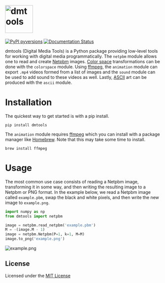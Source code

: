 # <img alt="dmtools" src="docs/branding/dmtools_dark.png" height="90">

[![PyPI pyversions](https://img.shields.io/pypi/pyversions/dmtools.svg)](https://pypi.python.org/pypi/dmtools/)
[![Documentation Status](https://readthedocs.org/projects/dmtools/badge/?version=latest)](https://dmtools.readthedocs.io/en/latest/?badge=latest)

dmtools (Digital Media Tools) is a Python package providing low-level tools for
working with digital media programmatically. The `netpbm` module allows one to
read and create [Netpbm](http://netpbm.sourceforge.net/) images.
[Color space](https://wikipedia.org/wiki/Color_space) transformations can be
done with the `colorspace` module. Using [ffmpeg](http://ffmpeg.org/about.html),
the `animation` module can export `.mp4` videos formed from a list of images
and the `sound` module can be used to add sound to these videos as well.
Lastly, [ASCII](https://wikipedia.org/wiki/ASCII) art can be produced with
the `ascii` module.

# Installation

The quickest way to get started is with a pip install.

```
pip install dmtools
```

The `animation` module requires [ffmpeg](http://ffmpeg.org/about.html) which
you can install with a package manager like [Homebrew](https://brew.sh/). Note
that this may take some time to install.

```
brew install ffmpeg
```

# Usage

The most common use case consists of reading a Netpbm image, transforming it
in some way, and then writing the resulting image to a Netpbm or PNG format.
In the example below, we read a Netpbm image called `example.pbm`, swap the
black and white pixels, and then write the new image to `example.png`.

```python
import numpy as np
from dmtools import netpbm

image = netpbm.read_netpbm('example.pbm')
M = -(image.M - 1)
image = netpbm.Netpbm(P=1, k=1, M=M)
image.to_png('example.png')
```

![example.png](example.png)

## License

Licensed under the [MIT License](https://choosealicense.com/licenses/mit/)